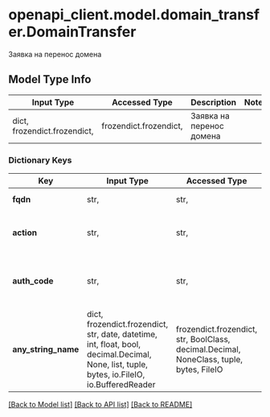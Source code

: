 # openapi_client.model.domain_transfer.DomainTransfer

Заявка на перенос домена

## Model Type Info
Input Type | Accessed Type | Description | Notes
------------ | ------------- | ------------- | -------------
dict, frozendict.frozendict,  | frozendict.frozendict,  | Заявка на перенос домена | 

### Dictionary Keys
Key | Input Type | Accessed Type | Description | Notes
------------ | ------------- | ------------- | ------------- | -------------
**fqdn** | str,  | str,  | Полное имя домена. | 
**action** | str,  | str,  | Тип создаваемой заявки. | must be one of ["transfer", ] 
**auth_code** | str,  | str,  | Код авторизации для переноса домена. | 
**any_string_name** | dict, frozendict.frozendict, str, date, datetime, int, float, bool, decimal.Decimal, None, list, tuple, bytes, io.FileIO, io.BufferedReader | frozendict.frozendict, str, BoolClass, decimal.Decimal, NoneClass, tuple, bytes, FileIO | any string name can be used but the value must be the correct type | [optional]

[[Back to Model list]](../../README.md#documentation-for-models) [[Back to API list]](../../README.md#documentation-for-api-endpoints) [[Back to README]](../../README.md)

